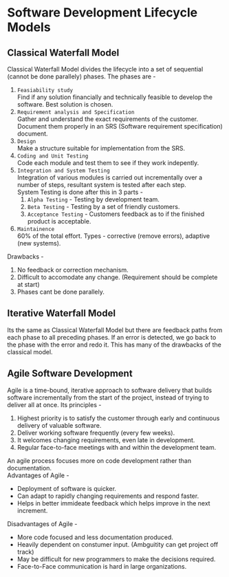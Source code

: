 # Software Development Lifecycle Models
## Classical Waterfall Model
Classical Waterfall Model divides the lifecycle into a set of sequential (cannot be done parallely) phases. The phases are -
1. `Feasiability study` <br> 
   Find if any solution financially and technically feasible to develop the software. Best solution is chosen.
2. `Requirement analysis and Specification`  <br>
   Gather and understand the exact requirements of the customer. Document them properly in an SRS (Software requirement specification) document.
3. `Design` <br>
   Make a structure suitable for implementation from the SRS.
4. `Coding and Unit Testing` <br>
   Code each module and test them to see if they work indepently.
5. `Integration and System Testing` <br>
   Integration of various modules is carried out incrementally over a number of steps, resultant system is tested after each step. <br>
   System Testing is done after this in 3 parts -
   1. `Alpha Testing` - Testing by development team.
   2. `Beta Testing` - Testing by a set of friendly customers.
   3. `Acceptance Testing` - Customers feedback as to if the finished product is acceptable.
6. `Maintainence` <br>
   60% of the total effort. Types - corrective (remove errors), adaptive (new systems).

Drawbacks - 
1. No feedback or correction mechanism.
2. Difficult to accomodate any change. (Requirement should be complete at start)
3. Phases cant be done parallely.
   
## Iterative Waterfall Model
Its the same as Classical Waterfall Model but there are feedback paths from each phase to all preceding phases. If an error is detected, we go back to the phase with the error and redo it. This has many of the drawbacks of the classical model.

## Agile Software Development
Agile is a time-bound, iterative approach to software delivery that builds software incrementally from the start of the project, instead of trying to deliver all at once. Its principles -
1. Highest priority is to satisfy the customer through early and continuous delivery of valuable software.
2. Deliver working software frequently (every few weeks).
3. It welcomes changing requirements, even late in development.
4. Regular face-to-face meetings with and within the development team.

An agile process focuses more on code development rather than documentation. <br> 
Advantages of Agile -
* Deployment of software is quicker.
* Can adapt to rapidly changing requirements and respond faster.
* Helps in better immideate feedback which helps improve in the next increment.
  
Disadvantages of Agile -
* More code focused and less documentation produced.
* Heavily dependent on constumer input. (Ambguitity can get project off track)
* May be difficult for new programmers to make the decisions required.
* Face-to-Face communication is hard in large organizations.